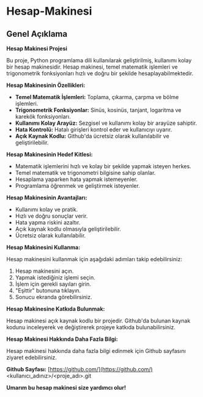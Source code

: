 # Hesap-Makinesi
## Genel Açıklama

**Hesap Makinesi Projesi**

Bu proje, Python programlama dili kullanılarak geliştirilmiş, kullanımı kolay bir hesap makinesidir. Hesap makinesi, temel matematik işlemleri ve trigonometrik fonksiyonları hızlı ve doğru bir şekilde hesaplayabilmektedir.

**Hesap Makinesinin Özellikleri:**

* **Temel Matematik İşlemleri:** Toplama, çıkarma, çarpma ve bölme işlemleri.
* **Trigonometrik Fonksiyonlar:** Sinüs, kosinüs, tanjant, logaritma ve karekök fonksiyonları.
* **Kullanımı Kolay Arayüz:** Sezgisel ve kullanımı kolay bir arayüze sahiptir.
* **Hata Kontrolü:** Hatalı girişleri kontrol eder ve kullanıcıyı uyarır.
* **Açık Kaynak Kodlu:** Github'da ücretsiz olarak kullanılabilir ve geliştirilebilir.

**Hesap Makinesinin Hedef Kitlesi:**

* Matematik işlemlerini hızlı ve kolay bir şekilde yapmak isteyen herkes.
* Temel matematik ve trigonometri bilgisine sahip olanlar.
* Hesaplama yaparken hata yapmak istemeyenler.
* Programlama öğrenmek ve geliştirmek isteyenler.

**Hesap Makinesinin Avantajları:**

* Kullanımı kolay ve pratik.
* Hızlı ve doğru sonuçlar verir.
* Hata yapma riskini azaltır.
* Açık kaynak kodlu olmasıyla geliştirilebilir.
* Ücretsiz olarak kullanılabilir.

**Hesap Makinesini Kullanma:**

Hesap makinesini kullanmak için aşağıdaki adımları takip edebilirsiniz:

1. Hesap makinesini açın.
2. Yapmak istediğiniz işlemi seçin.
3. İşlem için gerekli sayıları girin.
4. "Eşittir" butonuna tıklayın.
5. Sonucu ekranda görebilirsiniz.

**Hesap Makinesine Katkıda Bulunmak:**

Hesap makinesi açık kaynak kodlu bir projedir. Github'da bulunan kaynak kodunu inceleyerek ve değiştirerek projeye katkıda bulunabilirsiniz.

**Hesap Makinesi Hakkında Daha Fazla Bilgi:**

Hesap makinesi hakkında daha fazla bilgi edinmek için Github sayfasını ziyaret edebilirsiniz.

**Github Sayfası:** [https://github.com/](https://github.com/)<kullanıcı_adınız>/<proje_adı>.git

**Umarım bu hesap makinesi size yardımcı olur!**

